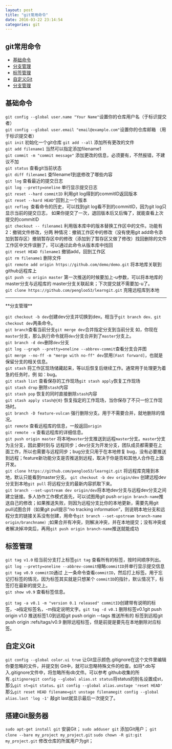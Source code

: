 ```yaml
---
layout: post
title: "git常用命令"
date: 2016-03-22 23:14:54
categories: git
---
```


## git常用命令 ##

* [基础命令](#1) 
* [分支管理](#2)
* [标签管理](#3)
* [自定义Git](#4)
* [分支管理](#5)



## <span id='1'>基础命令</span> 

  `git config --global user.name "Your Name"`设置你的仓库用户名（于标识提交者）  
  `git config --global user.email "email@example.com"`设置你的仓库邮箱 （用于标识提交者）  
  `git init` 初始化一个git仓库 
  `git add --all` 添加所有更改的文件   
  `git add filename1` 当然可以指定添加filename1  
  `git commit -m "commit message"` 添加更改的信息，必须要有，不然报错，不建议不加  
  `git status` 查看git当前状态   
  `git diff filename1` 查filename1到底修改了哪些内容   
  `git log` 查看最近的提交日志  
  `git log --pretty=oneline` 单行显示提交日志    
  `git reset --hard commitID` 利用git log得到的commitID返回版本     
  `git reset --hard HEAD^`回到上一个版本   
  `git reflog `查看命令的历史，可以找到git log看不到的commitID，因为git log只显示当前的提交日志， 如果你提交了一次，退回版本后又后悔了，就能查看上次提交的commitID   
  `git checkout -- filename1` 利用版本库中的版本替换工作区中的文件。功能有2：撤销文件修改，分两 种情况：撤销工作区中的修改（没有使用git add命令添加到暂存区）撤销暂存区中的修改（添加到了暂存区又做了修改）找回删除的文件工作区中文件误删了，可以通过此命令从版本库中找回   
  `git reset HEAD filename1` 撤销add，回到工作区  
  `git rm filename1` 删除文件   
  `git remote add origin https://github.com/demo/demo.git` 将本地库关联到github远程库上   
  `git push -u origin master` 第一次推送的时候要加上-u参数，可以将本地库的master分支与远程库的 master分支关联起来；下次提交就不需要加-u了。  
  `git clone https://github.com/pengloo53/learngit.git` 克隆远程库到本地  
  <hr>
  **<span id='2'>分支管理</span>**  
  
  `git checkout -b dev`创建dev分支并切换到dev。相当于`git branch dev、git checkout dev`两条命令。     
  `git branch`查看当前分支`git merge dev`合并指定分支到当前分支 如，你现在`master`分支，那么执行命令就将`dev`分支合并到了`master`分支上。   
  `git branch -d dev`删除`dev`分支  
  `git log --graph --pretty=oneline --abbrev-commit`查看分支合并图  
  `git merge --no-ff -m "merge with no-ff" dev`禁用`[Fast forward]`，也就是保留分支的相关信息。  
  `git stash` 将工作区现场储藏起来，等以后恢复后继续工作。通常用于处理更为着急的任务时，例 如：bug。   
  `git stash list` 查看保存的工作现场`git stash apply`恢复工作现场     
  `git stash drop` 删除`stash`内容   
  `git stash pop` 恢复的同时直接删除`stash`内容   
  `git stash apply stash@{0}` 恢复指定的工作现场，当你保存了不只一份工作现场时。  
  `git branch -D feature-vulcan` 强行删除分支。用于不需要合并，就地删除的情况。   
  `git remote` 查看远程库的信息，一般返回`origin`   
  `git remote -v` 查看远程库的详细信息。   
  `git push origin master` 将本地`master`分支推送到远程`master`分支。`master`分支为主分支，因此要时刻与 远程同步；dev分支为开发分支，团队成员都需要在上面工作，所以也需要与远程同步；bug分支只用于在本地修复 bug，没有必要推送到远程；feature新功能分支是否推送到远程，取决于你是否和其他人合作在上面开发。       
  `git clone https://github.com/pengloo53/learngit.git` 将远程库克隆到本地，默认只能看到master分支。
  `git checkout -b dev origin/dev` 创建远程dev分⽀到本地`git pull` 将远程分⽀的最新内容抓取下来。  
  `git branch --set-upstream dev origin/dev`将本地dev分支与远程dev分支之间建立链接。多人协作工作模式首先，可以试图用git push   `origin branch-name`推送自己的修改；如果推送失败，则因为远程分支比你的本地更新，需要先用git pull试图合并（如果git pull提示“no tracking information”，则说明本地分支和远程分支的链接关系没有创建，用命令`git branch --set-upstream branch-name origin/branchname）`;如果合并有冲突，则解决冲突，并在本地提交；没有冲突或者解决掉冲突后，再用`git push origin branch-name`推送就能成功   

## <span id='3'>标签管理</span>

  `git tag v1.0` 给当前分支打上标签`git tag` 查看所有的标签，按时间顺序列出。  
  `git log --pretty=oneline --abbrev-commit`缩略`commitID`并单行显示提交信息`git tag v0.9 commitID`通过 上一条命令查看`commitID`，然后打上标签。用于忘记打标签的情况，因为标签其实就是只想某个 `commitID`的指针，默认情况下，标签打在最新的提交上。  
  `git show v0.9` 查看标签信息。   

  `git tag -a v0.1 -m "version 0.1 released" commitID`创建带有说明的标签，-a指定标签名，-m指定说明文字。`git tag -d v0.1` 删除标签v0.1git push origin v1.0 推送标签1.0到远程git push origin --tags 推送所有的 标签到远程git push origin :refs/tags/v0.9 删除远程标签，但是前提是要先在本地删除对应标签。   


## <span id='4'>自定义Git</span>

  `git config --global color.ui true` 让Git显示颜色.gitignore在这个文件里编辑你要忽略的文件，并提交到 Git中，就可以忽略特殊文件的检查。如将*.db写入.gitignore文件中，将忽略所有db文件。可以参考 github收集的所有`.gitignoregit config --global alias.st status`将status的别名设置成st，那么`git st=git status。git config --global alias.unstage 'reset HEAD'` 那么`git reset HEAD filename=git unstage filenamegit config --global alias.last 'log -1'` 敲git last就显示最后一次提交了。 
  


## <span id='5'>搭建Git服务器</span>

  `sudo apt-get install git` 安装Git； `sudo adduser git` 添加Git用户； `git clone --bare my_project my_project.git` `sudo chown -R git:git my_project.git` 修改仓库的所属用户为git；
